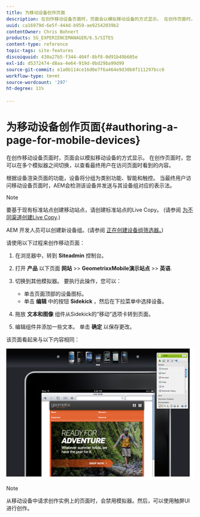 ```yaml
---
title: 为移动设备创作页面
description: 在创作移动设备页面时，页面会以模拟移动设备的方式显示。 在创作页面时，您可以在多个模拟器之间切换，以查看最终用户在访问页面时看到的内容。
uuid: ca16979d-6e5f-444d-b959-ae92542039b2
contentOwner: Chris Bohnert
products: SG_EXPERIENCEMANAGER/6.5/SITES
content-type: reference
topic-tags: site-features
discoiquuid: 430a27b5-f344-404f-8bf8-0d91b49b605e
exl-id: d5372474-d8aa-4e64-919d-0bd29ba99d99
source-git-commit: e1a0b114ce16d0e7f6a464e9d30b8f111297bcc6
workflow-type: tm+mt
source-wordcount: '297'
ht-degree: 11%

---
```


# 为移动设备创作页面{#authoring-a-page-for-mobile-devices}

在创作移动设备页面时，页面会以模拟移动设备的方式显示。 在创作页面时，您可以在多个模拟器之间切换，以查看最终用户在访问页面时看到的内容。

根据设备渲染页面的功能，设备将分组为类别功能、智能和触控。 当最终用户访问移动设备页面时，AEM会检测该设备并发送与其设备组对应的表示法。

>[!NOTE]
>
>要基于现有标准站点创建移动站点，请创建标准站点的Live Copy。 (请参阅 [为不同渠道创建Live Copy](/help/sites-administering/msm-livecopy.md).)
>
>AEM 开发人员可以创建新设备组。(请参阅 [正在创建设备组筛选器。](/help/sites-developing/groupfilters.md))

请使用以下过程来创作移动页面：

1. 在浏览器中，转到 **Siteadmin** 控制台。
1. 打开 **产品** 以下页面 **网站** >> **GeometrixxMobile演示站点** >> **英语**.

1. 切换到其他模拟器。 要执行此操作，您可以：

   * 单击页面顶部的设备图标。
   * 单击 **编辑** 中的按钮 **Sidekick** ，然后在下拉菜单中选择设备。

1. 拖放 **文本和图像** 组件从Sidekick的“移动”选项卡转到页面。
1. 编辑组件并添加一些文本。 单击 **确定** 以保存更改。

该页面看起来与以下内容相同：

![mobileipademu](assets/mobileipademu.png)

>[!NOTE]
>
>从移动设备中请求创作实例上的页面时，会禁用模拟器。然后，可以使用触屏UI进行创作。
